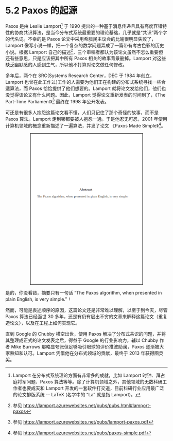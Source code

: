 # 5.2 Paxos 的起源

Paxos 是由 Leslie Lamport[^1] 于 1990 提出的一种基于消息传递且具有高度容错特性的协商共识算法，是当今分布式系统最重要的理论基础，几乎就是“共识”两个字的代名词。不幸的是 Paxos 论文中采用希腊民主议会的比喻很明显失败了，Lamport 像写小说一样，把一个复杂的数学问题弄成了一篇带有考古色彩的历史小说。根据 Lamport 自己的描述[^2]，三个审稿者都认为该论文虽然不怎么重要但还有些意思，只是应该把其中所有 Paxos 相关的故事背景删掉。Lamport 对这些缺乏幽默感的人感到生气，所以他不打算对论文做任何修改。

多年后，两个在 SRC(Systems Research Center，DEC 于 1984 年创立，Lamport 也曾在此工作过)工作的人需要为他们正在构建的分布式系统寻找一些合适算法，而 Paxos 恰恰提供了他们想要的。Lamport 就将论文发给他们，他们也没觉得该论文有什么问题。因此，Lamport 觉得论文重新发表的时间到了，《The Part-Time Parliament》[^3] 最终在 1998 年公开发表。

可还是有很多人抱怨这篇论文看不懂，人们只记住了那个奇怪的故事，而不是 Paxos 算法。Lamport 走到哪都要被人抱怨一通。于是他忍无可忍，2001 年使用计算机领域的概念重新描述了一遍算法，并发了论文 《Paxos Made Simple》[^4]。

<div  align="center">
	<img src="../assets/paxos.png" width = "350"  align=center />
</div>

是的，你没看错，摘要只有一句话 “The Paxos algorithm, when presented in plain English, is very simple.”！

然而，可能是表述顺序的原因，这篇论文还是非常难以理解，以至于到今天，尽管 Paxos 算法已经面世 30 多年，还是有仍有层出不穷的文章来解释这篇论文（重复造论文），以及在工程上如何实现它。

直到 Google 的 Chubby 横空出世，使用 Paxos 解决了分布式共识的问题，并将其整理成正式的论文发表之后，得益于 Google 的行业影响力，辅以 Chubby 作者 Mike Burrows 那略显夸张但足够吸引眼球的评价推波助澜，Paxos 逐渐被大家熟知和认可。Lamport 凭借他在分布式领域的贡献，最终于 2013 年获得图灵奖。

[^1]: Lamport 在分布式系统理论方面有非常多的成就，比如 Lamport 时钟、拜占庭将军问题、Paxos 算法等等。除了计算机领域之外，其他领域的无数科研工作者也要成天和 Lamport 开发的一套软件打交道，目前科研行业应用最广泛的论文排版系统 --  LaTeX (名字中的 “La” 就是指 Lamport)。
[^2]: 参见 https://lamport.azurewebsites.net/pubs/pubs.html#lamport-paxos
[^3]: 参见 https://lamport.azurewebsites.net/pubs/lamport-paxos.pdf
[^4]: 参见 https://lamport.azurewebsites.net/pubs/paxos-simple.pdf